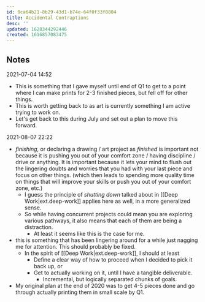 ```yaml
---
id: 0ca64b21-8b29-43d1-b74e-64f0f33f8804
title: Accidental Contraptions
desc: ''
updated: 1628344292446
created: 1616857083475
---
```


## Notes
2021-07-04 14:52
- This is something that I gave myself until end of Q1 to get to a point where I can make prints for 2-3 finished pieces, but fell off for other things.
- This is worth getting back to as art is currently something I am active trying to work on.
- Let's get back to this during July and set out a plan to move this forward.


2021-08-07 22:22
- _finishing_, or declaring a drawing / art project as _finished_ is important not because it is pushing you out of your comfort zone / having discipline / drive or anything. It is important because it lets your mind to flush out the lingering doubts and worries that you had with your last piece and focus on other things. (which then leads to spending more quality time on things that will improve your skills or push you out of your comfort zone, etc.)
  - I guess the principle of _shutting down_ talked about in [[Deep Work|ext.deep-work]] applies here as well, in a more generalized sense.
  - So while having concurrent projects could mean you are exploring various pathways, it also means that each of them are being a distraction.
    - At least it seems like this is the case for me.
- this is something that has been lingering around for a while just nagging me for attention. This should probably be fixed.
  - In the spirit of [[Deep Work|ext.deep-work]], I should at least
    - Define a clear way of how to proceed when I decided to pick it back up, or
    - Get to actually working on it, until I have a tangible deliverable.
      - Incremental, but logically separated chunks of goals.
- My original plan at the end of 2020 was to get 4-5 pieces done and go through actually printing them in small scale by Q1.